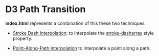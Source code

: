 # D3 Path Transition

**index.html** represents a combination of this these two techniques:
* [Stroke Dash Interpolation](http://bl.ocks.org/mbostock/5649592): to interpolate the [stroke-dasharray](http://www.w3.org/TR/SVG/painting.html#StrokeProperties) style property.

* [Point-Along-Path Interpolation](http://bl.ocks.org/mbostock/1705868) to interpolate a point along a path.


